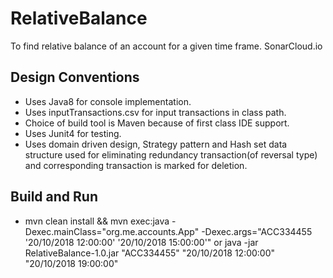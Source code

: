 # RelativeBalance
To find relative balance of an account for a given time frame.
SonarCloud.io

## Design Conventions
* Uses Java8 for console implementation.
* Uses inputTransactions.csv for input transactions in class path. 
* Choice of build tool is Maven because of first class IDE support.
* Uses Junit4 for testing.
* Uses domain driven design, Strategy pattern and Hash set data structure used for eliminating redundancy transaction(of reversal type) 
and corresponding transaction is marked for deletion. 

## Build and Run
* mvn clean install && mvn exec:java -Dexec.mainClass="org.me.accounts.App" -Dexec.args="ACC334455 '20/10/2018 12:00:00' '20/10/2018 15:00:00'" or 
java -jar RelativeBalance-1.0.jar "ACC334455" "20/10/2018 12:00:00" "20/10/2018 19:00:00"
